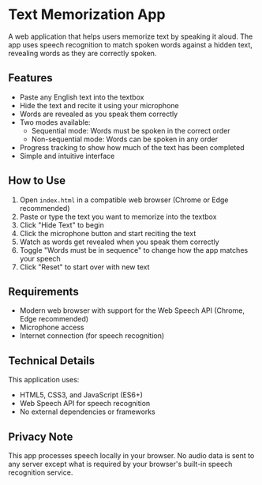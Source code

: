 # Text Memorization App

A web application that helps users memorize text by speaking it aloud. The app uses speech recognition to match spoken words against a hidden text, revealing words as they are correctly spoken.

## Features

- Paste any English text into the textbox
- Hide the text and recite it using your microphone
- Words are revealed as you speak them correctly
- Two modes available:
  - Sequential mode: Words must be spoken in the correct order
  - Non-sequential mode: Words can be spoken in any order
- Progress tracking to show how much of the text has been completed
- Simple and intuitive interface

## How to Use

1. Open `index.html` in a compatible web browser (Chrome or Edge recommended)
2. Paste or type the text you want to memorize into the textbox
3. Click "Hide Text" to begin
4. Click the microphone button and start reciting the text
5. Watch as words get revealed when you speak them correctly
6. Toggle "Words must be in sequence" to change how the app matches your speech
7. Click "Reset" to start over with new text

## Requirements

- Modern web browser with support for the Web Speech API (Chrome, Edge recommended)
- Microphone access
- Internet connection (for speech recognition)

## Technical Details

This application uses:
- HTML5, CSS3, and JavaScript (ES6+)
- Web Speech API for speech recognition
- No external dependencies or frameworks

## Privacy Note

This app processes speech locally in your browser. No audio data is sent to any server except what is required by your browser's built-in speech recognition service.